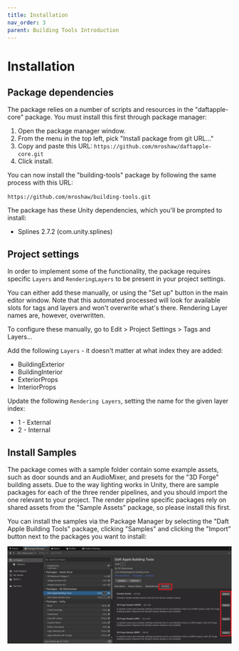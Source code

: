 ```yaml
---
title: Installation
nav_order: 3
parent: Building Tools Introduction
---
```


# Installation

## Package dependencies

The package relies on a number of scripts and resources in the "daftapple-core" package. You must install this first through package manager:

1. Open the package manager window.
2. From the menu in the top left, pick "Install package from git URL..."
3. Copy and paste this URL: `https://github.com/mroshaw/daftapple-core.git`
4. Click install.

You can now install the "building-tools" package by following the same process with this URL:

`https://github.com/mroshaw/building-tools.git`

The package has these Unity dependencies, which you'll be prompted to install:

- Splines 2.7.2 (com.unity.splines)

## Project settings

In order to implement some of the functionality, the package requires specific `Layers` and `RenderingLayers` to be present in your project settings.

You can either add these manually, or using the "Set up" button in the main editor window. Note that this automated processed will look for available slots for tags and layers and won't overwrite what's there. Rendering Layer names are, however, overwritten.

To configure these manually, go to Edit > Project Settings > Tags and Layers...

Add the following `Layers` - it doesn't matter at what index they are added:

- BuildingExterior
- BuildingInterior
- ExteriorProps
- InteriorProps

Update the following `Rendering Layers`, setting the name for the given layer index:

- 1 - External
- 2 - Internal

## Install Samples

The package comes with a sample folder contain some example assets, such as door sounds and an AudioMixer, and presets for the "3D Forge" building assets. Due to the way lighting works in Unity, there are sample packages for each of the three render pipelines, and you should import the one relevant to your project. The render pipeline specific packages rely on shared assets from the "Sample Assets" package, so please install this first.

 You can install the samples via the Package Manager by selecting the "Daft Apple Building Tools" package, clicking "Samples" and clicking the "Import" button next to the packages you want to install:

![](.\media\importsamples.png)

